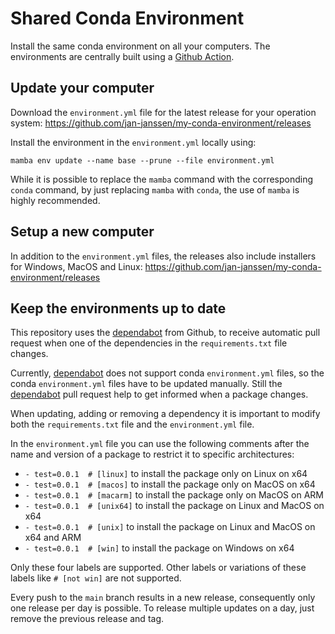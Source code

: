 # Shared Conda Environment
Install the same conda environment on all your computers. The environments are centrally built using a [Github Action](https://docs.github.com/en/actions). 

## Update your computer
Download the `environment.yml` file for the latest release for your operation system:
https://github.com/jan-janssen/my-conda-environment/releases

Install the environment in the `environment.yml` locally using:
```
mamba env update --name base --prune --file environment.yml
```

While it is possible to replace the `mamba` command with the corresponding `conda` command, by just replacing `mamba` with `conda`, the use of `mamba` is highly recommended. 

## Setup a new computer
In addition to the `environment.yml` files, the releases also include installers for Windows, MacOS and Linux:
https://github.com/jan-janssen/my-conda-environment/releases

## Keep the environments up to date
This repository uses the [dependabot](https://github.com/dependabot) from Github, to receive automatic pull request when one of the dependencies in the `requirements.txt` file changes. 

Currently, [dependabot](https://github.com/dependabot) does not support conda `environment.yml` files, so the conda `environment.yml` files have to be updated manually. Still the [dependabot](https://github.com/dependabot) pull request help to get informed when a package changes. 

When updating, adding or removing a dependency it is important to modify both the `requirements.txt` file and the `environment.yml` file. 

In the `environment.yml` file you can use the following comments after the name and version of a package to restrict it to specific architectures: 
* `- test=0.0.1  # [linux]` to install the package only on Linux on x64
* `- test=0.0.1  # [macos]` to install the package only on MacOS on x64
* `- test=0.0.1  # [macarm]` to install the package only on MacOS on ARM 
* `- test=0.0.1  # [unix64]` to install the package on Linux and MacOS on x64
* `- test=0.0.1  # [unix]` to install the package on Linux and MacOS on x64 and ARM
* `- test=0.0.1  # [win]` to install the package on Windows on x64

Only these four labels are supported. Other labels or variations of these labels like `# [not win]` are not supported. 

Every push to the `main` branch results in a new release, consequently only one release per day is possible. To release multiple updates on a day, just remove the previous release and tag. 
